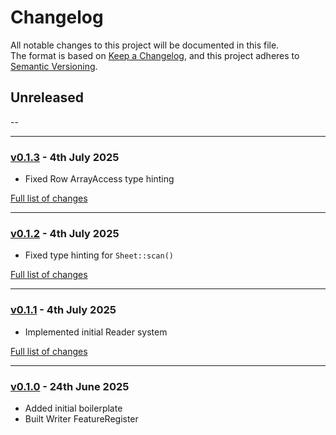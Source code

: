 # Changelog

All notable changes to this project will be documented in this file.<br>
The format is based on [Keep a Changelog](https://keepachangelog.com/en/1.0.0/),
and this project adheres to [Semantic Versioning](https://semver.org/spec/v2.0.0.html).

## Unreleased
--

---

### [v0.1.3](https://github.com/decodelabs/cardinal/commits/v0.1.3) - 4th July 2025

- Fixed Row ArrayAccess type hinting

[Full list of changes](https://github.com/decodelabs/cardinal/compare/v0.1.2...v0.1.3)

---

### [v0.1.2](https://github.com/decodelabs/cardinal/commits/v0.1.2) - 4th July 2025

- Fixed type hinting for `Sheet::scan()`

[Full list of changes](https://github.com/decodelabs/cardinal/compare/v0.1.1...v0.1.2)

---

### [v0.1.1](https://github.com/decodelabs/cardinal/commits/v0.1.1) - 4th July 2025

- Implemented initial Reader system

[Full list of changes](https://github.com/decodelabs/cardinal/compare/v0.1.0...v0.1.1)

---

### [v0.1.0](https://github.com/decodelabs/cardinal/commits/v0.1.0) - 24th June 2025

- Added initial boilerplate
- Built Writer FeatureRegister
